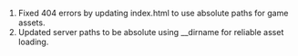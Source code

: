 1. Fixed 404 errors by updating index.html to use absolute paths for game assets.
2. Updated server paths to be absolute using __dirname for reliable asset loading.
